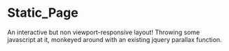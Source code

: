 # Static_Page
An interactive but non viewport-responsive layout! Throwing some javascript at it, monkeyed around with an existing jquery parallax function.
